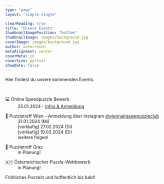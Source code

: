 ```yaml
---
type: "page"
layout: "simple-single"

clearReading: true
title: "Unsere Events"
thumbnailImagePosition: "bottom"
thumbnailImage: images/background.jpg
coverImage: images/background.jpg
author: osterreich
metaAlignment: center
coverMeta: in
coverSize: partial
showDate: false
---
```


Hier findest du unsere kommenden Events.
<!--more-->
<br>
    
<dl>
<dt>&#128187; Online Speedpuzzle Bewerb</dt>
    <dd>25.01.2024 - <a href="https://docs.google.com/forms/d/e/1FAIpQLSdLiYeZizZzD_Ozi-12Ps_FZaoMAGelxGR-Urk7dwLR7NTOcQ/viewform">Infos & Anmeldung</a></dd>
</dl>

<dl>
<dt>&#127905; Puzzletreff Wien - Anmeldung über Instagram <a href="https://www.instagram.com/viennajigsawpuzzleclub">@viennajigsawpuzzleclub</a></dt>
    <dd>31.01.2024 (Mi)</dd>
    <dd>[vorläufig] 27.02.2024 (Di)</dd>
    <dd>[vorläufig] 19.03.2024 (Di)</dd>
    <dd>weitere folgen!</dd>
</dl>

<dl>
<dt>&#127823; Puzzletreff Graz</dt>
    <dd>in Planung!</dd>
</dl>

<dl>
<dt>&#127462;&#127481; Österreichischer Puzzle-Wettbewerb</dt>
    <dd>in Planung!</dd>
</dl>

Fröhliches Puzzeln und hoffentlich bis bald!

